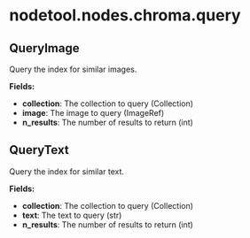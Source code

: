 # nodetool.nodes.chroma.query

## QueryImage

Query the index for similar images.

**Fields:**
- **collection**: The collection to query (Collection)
- **image**: The image to query (ImageRef)
- **n_results**: The number of results to return (int)


## QueryText

Query the index for similar text.

**Fields:**
- **collection**: The collection to query (Collection)
- **text**: The text to query (str)
- **n_results**: The number of results to return (int)


